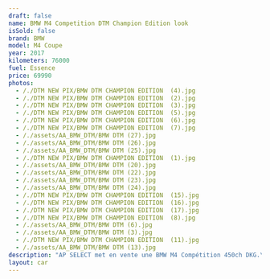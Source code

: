 ```yaml
---
draft: false
name: BMW M4 Competition DTM Champion Edition look
isSold: false
brand: BMW
model: M4 Coupe
year: 2017
kilometers: 76000
fuel: Essence
price: 69990
photos:
  - /./DTM NEW PIX/BMW DTM CHAMPION EDITION  (4).jpg
  - /./DTM NEW PIX/BMW DTM CHAMPION EDITION  (2).jpg
  - /./DTM NEW PIX/BMW DTM CHAMPION EDITION  (3).jpg
  - /./DTM NEW PIX/BMW DTM CHAMPION EDITION  (5).jpg
  - /./DTM NEW PIX/BMW DTM CHAMPION EDITION  (6).jpg
  - /./DTM NEW PIX/BMW DTM CHAMPION EDITION  (7).jpg
  - /./assets/AA_BMW_DTM/BMW DTM (27).jpg
  - /./assets/AA_BMW_DTM/BMW DTM (26).jpg
  - /./assets/AA_BMW_DTM/BMW DTM (25).jpg
  - /./DTM NEW PIX/BMW DTM CHAMPION EDITION  (1).jpg
  - /./assets/AA_BMW_DTM/BMW DTM (20).jpg
  - /./assets/AA_BMW_DTM/BMW DTM (22).jpg
  - /./assets/AA_BMW_DTM/BMW DTM (23).jpg
  - /./assets/AA_BMW_DTM/BMW DTM (24).jpg
  - /./DTM NEW PIX/BMW DTM CHAMPION EDITION  (15).jpg
  - /./DTM NEW PIX/BMW DTM CHAMPION EDITION  (16).jpg
  - /./DTM NEW PIX/BMW DTM CHAMPION EDITION  (17).jpg
  - /./DTM NEW PIX/BMW DTM CHAMPION EDITION  (8).jpg
  - /./assets/AA_BMW_DTM/BMW DTM (6).jpg
  - /./assets/AA_BMW_DTM/BMW DTM (3).jpg
  - /./DTM NEW PIX/BMW DTM CHAMPION EDITION  (11).jpg
  - /./assets/AA_BMW_DTM/BMW DTM (13).jpg
description: "AP SELECT met en vente une BMW M4 Compétition 450ch DKG.\nModèle du 07/2017 avec 66990km.\n\nCouleur alpinweiss, intérieur Cuir entendu Merino Schwarz / Surpiqûres Blanc.\n\nCarte grise française sans malus \U0001F1EB\U0001F1F7\n\nLe véhicule est en parfait état avec historique limpide.\n\nRemplacement du freinage avant et 4 pneus neuf montés pour la vente.\n\nÉquipements ///M Performance installés en seconde monte :\n- Échappement MPerf\n- Volant Led carbon Alcantara MPerf\n- Kit deco DTM edition\n- Lame avant carbon MPerf\n- Splitter avant carbon MPerf\n- Aileron carbon MPerf\n- Pack intérieur carbon MPerf\n\nÉquipements et options :\n- Pack compétition\n- Boîte DKG7\n- Jantes 20\" Style 666M\n- Châssis M Adaptatif\n- Radars de stationnement avant/arrière\n- Caméra\n- Alarme antivol\n- Système Hi-fi Harman Kardon\n- Toit Carbone\n- Retroviseurs rabattables electriquement et anti-éblouissement\n- Sièges électriques et chauffants\n- Feux de route anti-éblouissement\n- Pack advanced Full LED\n- Detecteur de pluie et allumage automatique des projecteurs\n- Climatisation 3 zones\n- Regulateur de vitesse\n- Navigation multimedia Professional\n- Affichage Tête Haute HUD couleur\n- Indicateur de limitation de vitesse\n- Vitrage calorifuge\n- Shadow line brillant\n- Kit éclairage\n- Ciel de pavillon Anthracite\n\nDisponible et visible sur RDV pour acheteur sérieux.\n\nPossibilité d’un garantie 3 mois avec 6 ou 12 mois en supplément.\n\nRéalisation des démarches d'immatriculation.\n\nAP SELECT c'est des solutions de courtage et conciergerie sur mesure pour profiter librement de sa passion et de son patrimoine.\n\nPrenez le volant, AP SELECT s'occupe du reste."
layout: car
---
```


